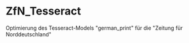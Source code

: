 # ZfN_Tesseract
Optimierung des Tesseract-Models "german_print" für die "Zeitung für Norddeutschland"
